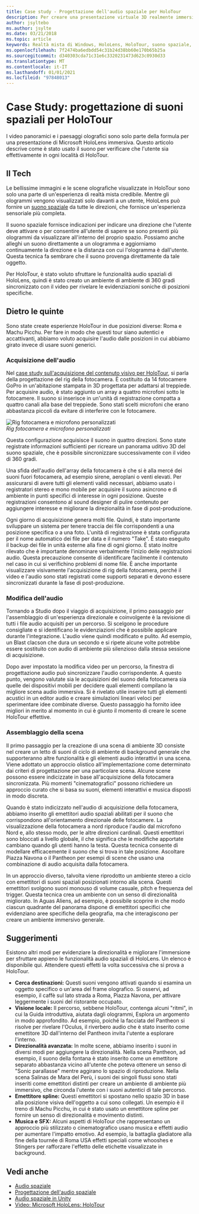 ```yaml
---
title: Case study - Progettazione dell'audio spaziale per HoloTour
description: Per creare una presentazione virtuale 3D realmente immersiva per Microsoft HoloLens, i video panoramici e i paesaggi olografici sono solo parte della formula.
author: jsyltebo
ms.author: jsylte
ms.date: 03/21/2018
ms.topic: article
keywords: Realtà mista di Windows, HoloLens, HoloTour, suono spaziale, case study, auricolare realtà mista, cuffia a realtà mista di Windows, auricolare realtà virtuale, HoloLens, MRTK, Toolkit realtà mista, audio
ms.openlocfilehash: 7f2474ba6edbdd54c31b24d38bb60e170b65b25a
ms.sourcegitcommit: d340303cda71c31e6c3320231473d623c0930d33
ms.translationtype: MT
ms.contentlocale: it-IT
ms.lasthandoff: 01/01/2021
ms.locfileid: "97848013"
---
```

# <a name="case-study-spatial-sound-design-for-holotour"></a>Case Study: progettazione di suoni spaziali per HoloTour

I video panoramici e i paesaggi olografici sono solo parte della formula per una presentazione di Microsoft HoloLens immersiva. Questo articolo descrive come è stato usato il suono per verificare che l'utente sia effettivamente in ogni località di HoloTour.

## <a name="the-tech"></a>Il Tech

Le bellissime immagini e le scene olografiche visualizzate in HoloTour sono solo una parte di un'esperienza di realtà mista credibile. Mentre gli ologrammi vengono visualizzati solo davanti a un utente, HoloLens può fornire un [suono spaziale](spatial-sound.md) da tutte le direzioni, che fornisce un'esperienza sensoriale più completa.

Il suono spaziale fornisce indicazioni per indicare una direzione che l'utente deve attivare o per consentire all'utente di sapere se sono presenti più ologrammi da visualizzare all'interno del proprio spazio. Possiamo anche alleghi un suono direttamente a un ologramma e aggiorniamo continuamente la direzione e la distanza con cui l'ologramma è dall'utente. Questa tecnica fa sembrare che il suono provenga direttamente da tale oggetto.

Per HoloTour, è stato voluto sfruttare le funzionalità audio spaziali di HoloLens, quindi è stato creato un ambiente di ambiente di 360 gradi sincronizzato con il video per rivelare le evidenziazioni soniche di posizioni specifiche.

## <a name="behind-the-scenes"></a>Dietro le quinte

Sono state create esperienze HoloTour in due posizioni diverse: Roma e Machu Picchu. Per fare in modo che questi tour siano autentici e accattivanti, abbiamo voluto acquisire l'audio dalle posizioni in cui abbiamo girato invece di usare suoni generici.

### <a name="capturing-the-audio"></a>Acquisizione dell'audio

Nel [case study sull'acquisizione del contenuto visivo per HoloTour](../out-of-scope/case-study-capturing-and-creating-content-for-holotour.md), si parla della progettazione del rig della fotocamera. È costituito da 14 fotocamere GoPro in un'abitazione stampata in 3D progettata per adattarsi al treppiede. Per acquisire audio, è stato aggiunto un array a quattro microfoni sotto le fotocamere. Il suono si inserisce in un'unità di registrazione compatta a quattro canali alla base del treppiede. Sono stati scelti microfoni che erano abbastanza piccoli da evitare di interferire con le fotocamere.

![Rig fotocamera e microfono personalizzati](images/camera-rig-microphones-300px.png)<br>
*Rig fotocamera e microfono personalizzati*

Questa configurazione acquisisce il suono in quattro direzioni. Sono state registrate informazioni sufficienti per ricreare un panorama uditivo 3D del suono spaziale, che è possibile sincronizzare successivamente con il video di 360 gradi.

Una sfida dell'audio dell'array della fotocamera è che si è alla mercé dei suoni fuori fotocamera, ad esempio sirene, aeroplani o venti elevati. Per assicurarsi di avere tutti gli elementi validi necessari, abbiamo usato i registratori stereo e mono mobile per acquisire il suono asincrono e di ambiente in punti specifici di interesse in ogni posizione. Queste registrazioni consentono al sound designer di pulire contenuto per aggiungere interesse e migliorare la direzionalità in fase di post-produzione.

Ogni giorno di acquisizione genera molti file. Quindi, è stato importante sviluppare un sistema per tenere traccia dei file corrispondenti a una posizione specifica o a una foto. L'unità di registrazione è stata configurata per il nome automatico dei file per data e il numero "Take". È stato eseguito il backup dei file in unità esterne alla fine di ogni giorno. È stato inoltre rilevato che è importante denominare verbalmente l'inizio delle registrazioni audio. Questa precauzione consente di identificare facilmente il contenuto nel caso in cui si verifichino problemi di nome file. È anche importante visualizzare visivamente l'acquisizione di rig della fotocamera, perché il video e l'audio sono stati registrati come supporti separati e devono essere sincronizzati durante la fase di post-produzione.

### <a name="editing-the-audio"></a>Modifica dell'audio

Tornando a Studio dopo il viaggio di acquisizione, il primo passaggio per l'assemblaggio di un'esperienza direzionale e coinvolgente è la revisione di tutti i file audio acquisiti per un percorso. Si scelgono le procedure consigliate e si identificano le evidenziazioni che è possibile applicare durante l'integrazione. L'audio viene quindi modificato e pulito. Ad esempio, un Blast clacson che dura un secondo e si ripete alcune volte potrebbe essere sostituito con audio di ambiente più silenzioso dalla stessa sessione di acquisizione.

Dopo aver impostato la modifica video per un percorso, la finestra di progettazione audio può sincronizzare l'audio corrispondente. A questo punto, vengono valutate sia le acquisizioni del suono della fotocamera sia quelle dei dispositivi mobili per decidere quali elementi compilano la migliore scena audio immersiva. Si è rivelato utile inserire tutti gli elementi acustici in un editor audio e creare simulazioni lineari veloci per sperimentare idee combinate diverse. Questo passaggio ha fornito idee migliori in merito al momento in cui è giunto il momento di creare le scene HoloTour effettive.

### <a name="assembling-the-scene"></a>Assemblaggio della scena

Il primo passaggio per la creazione di una scena di ambiente 3D consiste nel creare un letto di suoni di ciclo di ambiente di background generale che supporteranno altre funzionalità e gli elementi audio interattivi in una scena. Viene adottato un approccio olistico all'implementazione come determinato dai criteri di progettazione per una particolare scena. Alcune scene possono essere indicizzate in base all'acquisizione della fotocamera sincronizzata. Più momenti "cinematografici" possono richiedere un approccio curato che si basa su suoni, elementi interattivi e musica disposti in modo discreta.

Quando è stato indicizzato nell'audio di acquisizione della fotocamera, abbiamo inserito gli emettitori audio spaziali abilitati per il suono che corrispondono all'orientamento direzionale delle fotocamere. La visualizzazione della fotocamera a nord riproduce l'audio dal microfono Nord e, allo stesso modo, per le altre direzioni cardinali. Questi emettitori sono bloccati a livello globale, il che significa che le modifiche apportate cambiano quando gli utenti hanno la testa. Questa tecnica consente di modellare efficacemente il suono che si trova in tale posizione. Ascoltare Piazza Navona o il Pantheon per esempi di scene che usano una combinazione di audio acquisita dalla fotocamera.

In un approccio diverso, talvolta viene riprodotto un ambiente stereo a ciclo con emettitori di suoni spaziali posizionati intorno alla scena. Questi emettitori svolgono suoni monouso di volume casuale, pitch e frequenza del trigger. Questa tecnica crea un ambiente con un senso di direzionalità migliorato. In Aguas Aliens, ad esempio, è possibile scoprire in che modo ciascun quadrante del panorama dispone di emettitori specifici che evidenziano aree specifiche della geografia, ma che interagiscono per creare un ambiente immersivo generale.

## <a name="tips-and-tricks"></a>Suggerimenti

Esistono altri modi per evidenziare la direzionalità e migliorare l'immersione per sfruttare appieno le funzionalità audio spaziali di HoloLens. Un elenco è disponibile qui. Attendere questi effetti la volta successiva che si prova a HoloTour.
* **Cerca destinazioni:** Questi suoni vengono attivati quando si esamina un oggetto specifico o un'area del frame olografico. Si osservi, ad esempio, il caffè sul lato strada a Roma, Piazza Navona, per attivare leggermente i suoni del ristorante occupato.
* **Visione locale:** Il percorso, sebbene HoloTour, contenga alcuni "ritmi", in cui la Guida introduttiva, aiutata dagli ologrammi, Esplora un argomento in modo approfondito. Ad esempio, poiché la facciata del Pantheon si risolve per rivelare l'Oculus, il riverbero audio che è stato inserito come emettitore 3D dall'interno del Pantheon invita l'utente a esplorare l'interno.
* **Direzionalità avanzata:** In molte scene, abbiamo inserito i suoni in diversi modi per aggiungere la direzionalità. Nella scena Pantheon, ad esempio, il suono della fontana è stato inserito come un emettitore separato abbastanza vicino all'utente che poteva ottenere un senso di "Sonic parallasse" mentre aggirano lo spazio di riproduzione. Nella scena Salinas de Mara del Perù, i suoni dei singoli flussi sono stati inseriti come emettitori distinti per creare un ambiente di ambiente più immersivo, che circonda l'utente con i suoni autentici di tale percorso.
* **Emettitore spline:** Questi emettitori si spostano nello spazio 3D in base alla posizione visiva dell'oggetto a cui sono collegati. Un esempio è il treno di Machu Picchu, in cui è stato usato un emettitore spline per fornire un senso di direzionalità e movimento distinti.
* **Musica e SFX:** Alcuni aspetti di HoloTour che rappresentano un approccio più stilizzato o cinematografico usano musica e effetti audio per aumentare l'impatto emotivo. Ad esempio, la battaglia gladiatore alla fine della tournée di Roma USA effetti speciali come whooshes e Stingers per rafforzare l'effetto delle etichette visualizzate in background.

## <a name="see-also"></a>Vedi anche

* [Audio spaziale](spatial-sound.md)
* [Progettazione dell'audio spaziale](spatial-sound-design.md)
* [Audio spaziale in Unity](../develop/unity/spatial-sound-in-unity.md)
* [Video: Microsoft HoloLens: HoloTour](https://www.youtube.com/watch?v=pLd9WPlaMpY)
